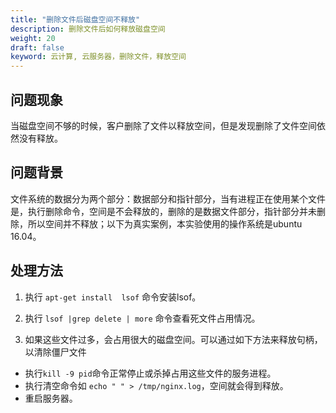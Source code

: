 ```yaml
---
title: "删除文件后磁盘空间不释放"
description: 删除文件后如何释放磁盘空间
weight: 20
draft: false
keyword: 云计算, 云服务器，删除文件，释放空间
---
```


## 问题现象

当磁盘空间不够的时候，客户删除了文件以释放空间，但是发现删除了文件空间依然没有释放。

## 问题背景

文件系统的数据分为两个部分：数据部分和指针部分，当有进程正在使用某个文件是，执行删除命令，空间是不会释放的，删除的是数据文件部分，指针部分并未删除，所以空间并不释放；以下为真实案例，本实验使用的操作系统是ubuntu 16.04。

## 处理方法

1. 执行 `apt-get install  lsof` 命令安装lsof。

2. 执行 `lsof |grep delete | more`  命令查看死文件占用情况。

3. 如果这些文件过多，会占用很大的磁盘空间。可以通过如下方法来释放句柄，以清除僵尸文件

-  执行`kill -9 pid`命令正常停止或杀掉占用这些文件的服务进程。
-  执行清空命令如 `echo " " > /tmp/nginx.log`，空间就会得到释放。
-  重启服务器。



